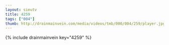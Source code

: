```yaml
--- 
layout: sieutv
title: 4259
tags: ["004"]
thumb: http://drainmainvein.com/media/videos/tmb/000/004/259/player.jpg
---
```

{% include drainmainvein key="4259" %} 

